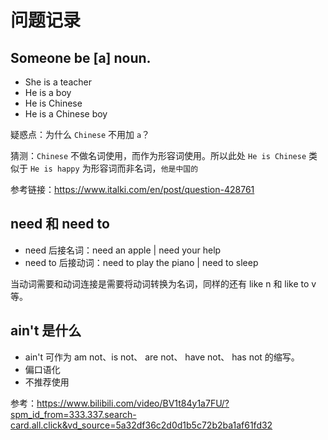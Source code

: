 # 问题记录

## Someone be [a] noun.

-   She is a teacher
-   He is a boy
-   He is Chinese
-   He is a Chinese boy

疑惑点：为什么 `Chinese` 不用加 `a`？

猜测：`Chinese` 不做名词使用，而作为形容词使用。所以此处 `He is Chinese` 类似于 `He is happy` 为形容词而非名词，`他是中国的`

参考链接：https://www.italki.com/en/post/question-428761

## need 和 need to

-   need 后接名词：need an apple | need your help
-   need to 后接动词：need to play the piano | need to sleep

当动词需要和动词连接是需要将动词转换为名词，同样的还有 like n 和 like to v 等。

## ain't 是什么

-   ain't 可作为 am not、is not、 are not、 have not、 has not 的缩写。
-   偏口语化
-   不推荐使用

参考：https://www.bilibili.com/video/BV1t84y1a7FU/?spm_id_from=333.337.search-card.all.click&vd_source=5a32df36c2d0d1b5c72b2ba1af61fd32
